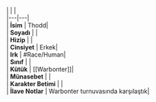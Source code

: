 |  |  |<br>|---|---|<br>| **İsim** | Thodd|<br>| **Soyadı** | |<br>| **Hizip** | |<br>| **Cinsiyet** | Erkek|<br>| **Irk** | #Race/Human|<br>| **Sınıf** | |<br>| **Kütük** | [[Warbonter]]|<br>| **Münasebet** | |<br>| **Karakter Betimi** | |<br>| **İlave Notlar** | Warbonter turnuvasında karşılaştık|<br>
